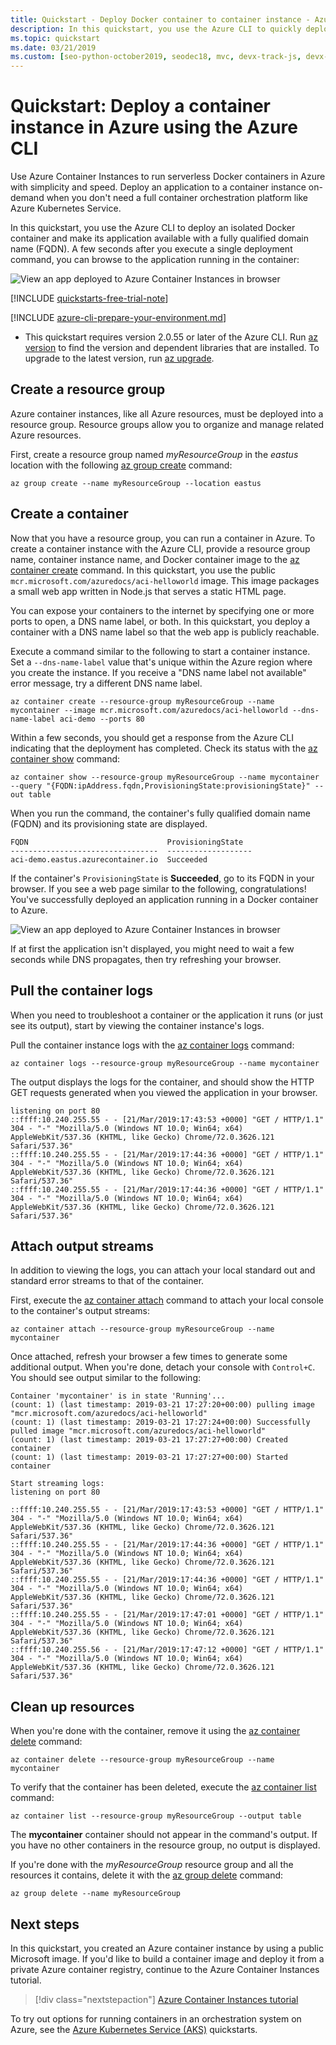 ```yaml
---
title: Quickstart - Deploy Docker container to container instance - Azure CLI
description: In this quickstart, you use the Azure CLI to quickly deploy a containerized web app that runs in an isolated Azure container instance
ms.topic: quickstart
ms.date: 03/21/2019
ms.custom: [seo-python-october2019, seodec18, mvc, devx-track-js, devx-track-azurecli]
---
```


# Quickstart: Deploy a container instance in Azure using the Azure CLI

Use Azure Container Instances to run serverless Docker containers in Azure with simplicity and speed. Deploy an application to a container instance on-demand when you don't need a full container orchestration platform like Azure Kubernetes Service.

In this quickstart, you use the Azure CLI to deploy an isolated Docker container and make its application available with a fully qualified domain name (FQDN). A few seconds after you execute a single deployment command, you can browse to the application running in the container:

![View an app deployed to Azure Container Instances in browser][aci-app-browser]

[!INCLUDE [quickstarts-free-trial-note](../../includes/quickstarts-free-trial-note.md)]

[!INCLUDE [azure-cli-prepare-your-environment.md](../../includes/azure-cli-prepare-your-environment.md)]

   - This quickstart requires version 2.0.55 or later of the Azure CLI. Run [az version](/cli/azure/reference-index?#az_version) to find the version and dependent libraries that are installed. To upgrade to the latest version, run [az upgrade](/cli/azure/reference-index?#az_upgrade).

## Create a resource group

Azure container instances, like all Azure resources, must be deployed into a resource group. Resource groups allow you to organize and manage related Azure resources.

First, create a resource group named *myResourceGroup* in the *eastus* location with the following [az group create][az-group-create] command:

```azurecli-interactive
az group create --name myResourceGroup --location eastus
```

## Create a container

Now that you have a resource group, you can run a container in Azure. To create a container instance with the Azure CLI, provide a resource group name, container instance name, and Docker container image to the [az container create][az-container-create] command. In this quickstart, you use the public `mcr.microsoft.com/azuredocs/aci-helloworld` image. This image packages a small web app written in Node.js that serves a static HTML page.

You can expose your containers to the internet by specifying one or more ports to open, a DNS name label, or both. In this quickstart, you deploy a container with a DNS name label so that the web app is publicly reachable.

Execute a command similar to the following to start a container instance. Set a `--dns-name-label` value that's unique within the Azure region where you create the instance. If you receive a "DNS name label not available" error message, try a different DNS name label.

```azurecli-interactive
az container create --resource-group myResourceGroup --name mycontainer --image mcr.microsoft.com/azuredocs/aci-helloworld --dns-name-label aci-demo --ports 80
```

Within a few seconds, you should get a response from the Azure CLI indicating that the deployment has completed. Check its status with the [az container show][az-container-show] command:

```azurecli-interactive
az container show --resource-group myResourceGroup --name mycontainer --query "{FQDN:ipAddress.fqdn,ProvisioningState:provisioningState}" --out table
```

When you run the command, the container's fully qualified domain name (FQDN) and its provisioning state are displayed.

```output
FQDN                               ProvisioningState
---------------------------------  -------------------
aci-demo.eastus.azurecontainer.io  Succeeded
```

If the container's `ProvisioningState` is **Succeeded**, go to its FQDN in your browser. If you see a web page similar to the following, congratulations! You've successfully deployed an application running in a Docker container to Azure.

![View an app deployed to Azure Container Instances in browser][aci-app-browser]

If at first the application isn't displayed, you might need to wait a few seconds while DNS propagates, then try refreshing your browser.

## Pull the container logs

When you need to troubleshoot a container or the application it runs (or just see its output), start by viewing the container instance's logs.

Pull the container instance logs with the [az container logs][az-container-logs] command:

```azurecli-interactive
az container logs --resource-group myResourceGroup --name mycontainer
```

The output displays the logs for the container, and should show the HTTP GET requests generated when you viewed the application in your browser.

```output
listening on port 80
::ffff:10.240.255.55 - - [21/Mar/2019:17:43:53 +0000] "GET / HTTP/1.1" 304 - "-" "Mozilla/5.0 (Windows NT 10.0; Win64; x64) AppleWebKit/537.36 (KHTML, like Gecko) Chrome/72.0.3626.121 Safari/537.36"
::ffff:10.240.255.55 - - [21/Mar/2019:17:44:36 +0000] "GET / HTTP/1.1" 304 - "-" "Mozilla/5.0 (Windows NT 10.0; Win64; x64) AppleWebKit/537.36 (KHTML, like Gecko) Chrome/72.0.3626.121 Safari/537.36"
::ffff:10.240.255.55 - - [21/Mar/2019:17:44:36 +0000] "GET / HTTP/1.1" 304 - "-" "Mozilla/5.0 (Windows NT 10.0; Win64; x64) AppleWebKit/537.36 (KHTML, like Gecko) Chrome/72.0.3626.121 Safari/537.36"
```

## Attach output streams

In addition to viewing the logs, you can attach your local standard out and standard error streams to that of the container.

First, execute the [az container attach][az-container-attach] command to attach your local console to the container's output streams:

```azurecli-interactive
az container attach --resource-group myResourceGroup --name mycontainer
```

Once attached, refresh your browser a few times to generate some additional output. When you're done, detach your console with `Control+C`. You should see output similar to the following:

```output
Container 'mycontainer' is in state 'Running'...
(count: 1) (last timestamp: 2019-03-21 17:27:20+00:00) pulling image "mcr.microsoft.com/azuredocs/aci-helloworld"
(count: 1) (last timestamp: 2019-03-21 17:27:24+00:00) Successfully pulled image "mcr.microsoft.com/azuredocs/aci-helloworld"
(count: 1) (last timestamp: 2019-03-21 17:27:27+00:00) Created container
(count: 1) (last timestamp: 2019-03-21 17:27:27+00:00) Started container

Start streaming logs:
listening on port 80

::ffff:10.240.255.55 - - [21/Mar/2019:17:43:53 +0000] "GET / HTTP/1.1" 304 - "-" "Mozilla/5.0 (Windows NT 10.0; Win64; x64) AppleWebKit/537.36 (KHTML, like Gecko) Chrome/72.0.3626.121 Safari/537.36"
::ffff:10.240.255.55 - - [21/Mar/2019:17:44:36 +0000] "GET / HTTP/1.1" 304 - "-" "Mozilla/5.0 (Windows NT 10.0; Win64; x64) AppleWebKit/537.36 (KHTML, like Gecko) Chrome/72.0.3626.121 Safari/537.36"
::ffff:10.240.255.55 - - [21/Mar/2019:17:44:36 +0000] "GET / HTTP/1.1" 304 - "-" "Mozilla/5.0 (Windows NT 10.0; Win64; x64) AppleWebKit/537.36 (KHTML, like Gecko) Chrome/72.0.3626.121 Safari/537.36"
::ffff:10.240.255.55 - - [21/Mar/2019:17:47:01 +0000] "GET / HTTP/1.1" 304 - "-" "Mozilla/5.0 (Windows NT 10.0; Win64; x64) AppleWebKit/537.36 (KHTML, like Gecko) Chrome/72.0.3626.121 Safari/537.36"
::ffff:10.240.255.56 - - [21/Mar/2019:17:47:12 +0000] "GET / HTTP/1.1" 304 - "-" "Mozilla/5.0 (Windows NT 10.0; Win64; x64) AppleWebKit/537.36 (KHTML, like Gecko) Chrome/72.0.3626.121 Safari/537.36"
```

## Clean up resources

When you're done with the container, remove it using the [az container delete][az-container-delete] command:

```azurecli-interactive
az container delete --resource-group myResourceGroup --name mycontainer
```

To verify that the container has been deleted, execute the [az container list](/cli/azure/container#az-container-list) command:

```azurecli-interactive
az container list --resource-group myResourceGroup --output table
```

The **mycontainer** container should not appear in the command's output. If you have no other containers in the resource group, no output is displayed.

If you're done with the *myResourceGroup* resource group and all the resources it contains, delete it with the [az group delete][az-group-delete] command:

```azurecli-interactive
az group delete --name myResourceGroup
```

## Next steps

In this quickstart, you created an Azure container instance by using a public Microsoft image. If you'd like to build a container image and deploy it from a private Azure container registry, continue to the Azure Container Instances tutorial.

> [!div class="nextstepaction"]
> [Azure Container Instances tutorial](./container-instances-tutorial-prepare-app.md)

To try out options for running containers in an orchestration system on Azure, see the [Azure Kubernetes Service (AKS)][container-service] quickstarts.

<!-- IMAGES -->
[aci-app-browser]: ./media/container-instances-quickstart/view-an-application-running-in-an-azure-container-instance.png

<!-- LINKS - External -->
[app-github-repo]: https://github.com/Azure-Samples/aci-helloworld.git
[azure-account]: https://azure.microsoft.com/free/
[node-js]: https://nodejs.org

<!-- LINKS - Internal -->
[az-container-attach]: /cli/azure/container#az-container-attach
[az-container-create]: /cli/azure/container#az-container-create
[az-container-delete]: /cli/azure/container#az-container-delete
[az-container-list]: /cli/azure/container#az-container-list
[az-container-logs]: /cli/azure/container#az-container-logs
[az-container-show]: /cli/azure/container#az-container-show
[az-group-create]: /cli/azure/group#az-group-create
[az-group-delete]: /cli/azure/group#az-group-delete
[azure-cli-install]: /cli/azure/install-azure-cli
[container-service]: ../aks/kubernetes-walkthrough.md

